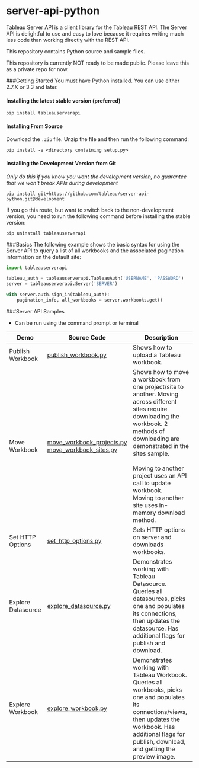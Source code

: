 # server-api-python
Tableau Server API is a client library for the Tableau REST API. The Server API is delightful to use and easy to love because it requires writing much less code than working directly with the REST API.

This repository contains Python source and sample files.

This repository is currently NOT ready to be made public.  Please leave this as a private repo for now.


###Getting Started
You must have Python installed. You can use either 2.7.X or 3.3 and later.

#### Installing the latest stable version (preferred)

```text
pip install tableauserverapi
```

#### Installing From Source

Download the `.zip` file. Unzip the file and then run the following command:

```text
pip install -e <directory containing setup.py>
```

#### Installing the Development Version from Git

*Only do this if you know you want the development version, no guarantee that we won't break APIs during development*

```text
pip install git+https://github.com/tableau/server-api-python.git@development
```

If you go this route, but want to switch back to the non-development version, you need to run the following command before installing the stable version:

```text
pip uninstall tableauserverapi
```

###Basics
The following example shows the basic syntax for using the Server API to query a list of all workbooks and the associated pagination information on the default site:

```python
import tableauserverapi

tableau_auth = tableauserverapi.TableauAuth('USERNAME', 'PASSWORD')
server = tableauserverapi.Server('SERVER')

with server.auth.sign_in(tableau_auth):
    pagination_info, all_workbooks = server.workbooks.get()
```

###Server API Samples
* Can be run using the command prompt or terminal

Demo | Source Code | Description
-------- |  -------- |  --------
Publish Workbook | [publish_workbook.py](./samples/publish_workbook.py) | Shows how to upload a Tableau workbook.
Move Workbook | [move_workbook_projects.py](./samples/move_workbook_projects.py)<br />[move_workbook_sites.py](./samples/move_workbook_sites.py) | Shows how to move a workbook from one project/site to another. Moving across different sites require downloading the workbook. 2 methods of downloading are demonstrated in the sites sample.<br /><br />Moving to another project uses an API call to update workbook.<br />Moving to another site uses in-memory download method.
Set HTTP Options | [set_http_options.py](./samples/set_http_options.py) | Sets HTTP options on server and downloads workbooks.
Explore Datasource | [explore_datasource.py](./samples/explore_datasource.py) | Demonstrates working with Tableau Datasource. Queries all datasources, picks one and populates its connections, then updates the datasource. Has additional flags for publish and download.
Explore Workbook | [explore_workbook.py](./samples/explore_workbook.py) | Demonstrates working with Tableau Workbook. Queries all workbooks, picks one and populates its connections/views, then updates the workbook. Has additional flags for publish, download, and getting the preview image.
